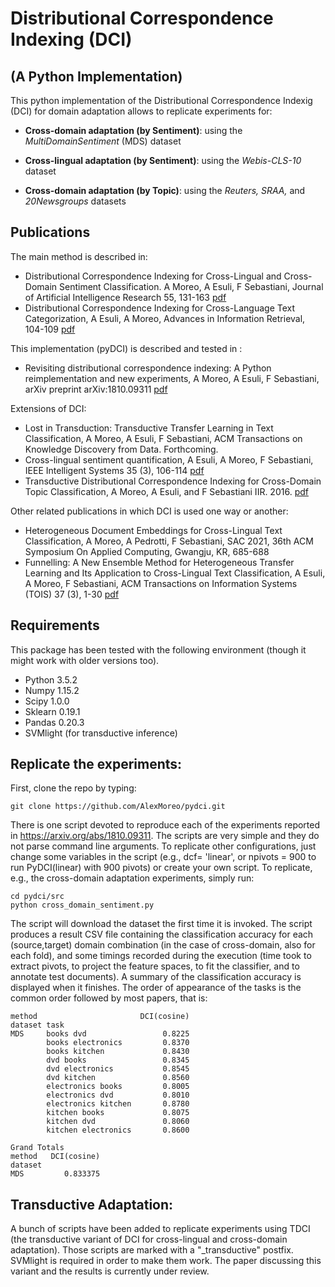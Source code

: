 # Distributional Correspondence Indexing (DCI)
## (A Python Implementation)

This python implementation of the Distributional Correspondence Indexig (DCI) for domain adaptation allows to replicate experiments for:

* **Cross-domain adaptation (by Sentiment)**: using the *MultiDomainSentiment* (MDS) dataset
  
* **Cross-lingual adaptation (by Sentiment)**: using the *Webis-CLS-10* dataset

* **Cross-domain adaptation (by Topic)**: using the *Reuters, SRAA,* and *20Newsgroups* datasets

## Publications

The main method is described in:

* Distributional Correspondence Indexing for Cross-Lingual and Cross-Domain Sentiment Classification. A Moreo, A Esuli, F Sebastiani, Journal of Artificial Intelligence Research 55, 131-163 [pdf](https://www.jair.org/index.php/jair/article/view/10977)
* Distributional Correspondence Indexing for Cross-Language Text Categorization, A Esuli, A Moreo, Advances in Information Retrieval, 104-109 [pdf](http://www.esuli.it/publications/ECIR2015.pdf)

This implementation (pyDCI) is described and tested in :

* Revisiting distributional correspondence indexing: A Python reimplementation and new experiments, A Moreo, A Esuli, F Sebastiani, arXiv preprint arXiv:1810.09311 [pdf](https://arxiv.org/abs/1810.09311)

Extensions of DCI:

* Lost in Transduction: Transductive Transfer Learning in Text Classification, A Moreo, A Esuli, F Sebastiani, ACM Transactions on Knowledge Discovery from Data. Forthcoming.
* Cross-lingual sentiment quantification, A Esuli, A Moreo, F Sebastiani, IEEE Intelligent Systems 35 (3), 106-114 [pdf](https://ieeexplore.ieee.org/abstract/document/9131128/)
* Transductive Distributional Correspondence Indexing for Cross-Domain Topic Classification, A Moreo, A Esuli, and F Sebastiani IIR. 2016. [pdf](http://ceur-ws.org/Vol-1653/paper_5.pdf)

Other related publications in which DCI is used one way or another:

* Heterogeneous Document Embeddings for Cross-Lingual Text Classification, A Moreo, A Pedrotti, F Sebastiani, SAC 2021, 36th ACM Symposium On Applied Computing, Gwangju, KR, 685-688
* Funnelling: A New Ensemble Method for Heterogeneous Transfer Learning and Its Application to Cross-Lingual Text Classification, A Esuli, A Moreo, F Sebastiani, ACM Transactions on Information Systems (TOIS) 37 (3), 1-30 [pdf](https://dl.acm.org/doi/abs/10.1145/3326065)


## Requirements

This package has been tested with the following environment (though it might work with older versions too).
* Python 3.5.2
* Numpy 1.15.2
* Scipy 1.0.0
* Sklearn 0.19.1
* Pandas 0.20.3
* SVMlight (for transductive inference)

## Replicate the experiments:

First, clone the repo by typing:

```
git clone https://github.com/AlexMoreo/pydci.git
```

There is one script devoted to reproduce each of the experiments reported in https://arxiv.org/abs/1810.09311.
The scripts are very simple and they do not parse command line arguments. To replicate other configurations, just change some variables in the script (e.g., dcf= 'linear', or npivots = 900 to run PyDCI(linear) with 900 pivots) or create your own script.
To replicate, e.g., the cross-domain adaptation experiments, simply run:

```
cd pydci/src
python cross_domain_sentiment.py
```

The script will download the dataset the first time it is invoked. The script produces a result CSV file containing the classification accuracy for each (source,target) domain combination (in the case of cross-domain, also for each fold), and some timings recorded during the execution (time took to extract pivots, to project the feature spaces, to fit the classifier, and to annotate test documents). A summary of the classification accuracy is displayed when it finishes. The order of appearance of the tasks is the common order followed by most papers, that is:

```
method                       DCI(cosine)
dataset task
MDS     books dvd                 0.8225
        books electronics         0.8370
        books kitchen             0.8430
        dvd books                 0.8345
        dvd electronics           0.8545
        dvd kitchen               0.8560
        electronics books         0.8005
        electronics dvd           0.8010
        electronics kitchen       0.8780
        kitchen books             0.8075
        kitchen dvd               0.8060
        kitchen electronics       0.8600
        
Grand Totals
method   DCI(cosine)
dataset   
MDS         0.833375
```

## Transductive Adaptation:

A bunch of scripts have been added to replicate experiments using TDCI (the transductive 
variant of DCI for cross-lingual and cross-domain adaptation). Those scripts are marked
with a "_transductive" postfix. SVMlight is required in order to make them work.
The paper discussing this variant and the results is currently under review.
